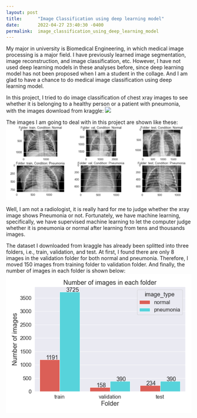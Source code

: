```yaml
---
layout: post
title:      "Image Classification using deep learning model"
date:       2022-04-27 23:40:30 -0400
permalink:  image_classification_using_deep_learning_model
---
```



My major in university is Biomedical Engineering, in which medical image processing is a major field. I have previously learned image segmentation, image reconstruction, and image classification, etc. However, I have not used deep learning models in these analyses before, since deep learning model has not been proposed when I am a student in the collage. And I am glad to have a chance to do medical image classification using deep learning model.

In this project, I tried to do image classification of chest xray images to see whether it is belonging to a healthy person or a patient with pneumonia, with the images download from kraggle:  ![](https://www.kaggle.com/datasets/paultimothymooney/chest-xray-pneumonia)


The images I am going to deal with in this project are shown like these:
![](https://raw.githubusercontent.com/eegshou/dsc_proj4/main/figures/xchestimage.png)

Well, I am not a radiologist, it is really hard for me to judge whether the xray image shows Pneumonia or not. Fortunately, we have machine learning, specifically, we have supervised machine learning to let the computer judge whether it is pneumonia or normal after learning from tens and thousands images.

The dataset I downloaded from kraggle has already been splitted into three folders, i.e., train, validation, and test. At first, I found there are only 8 images in the validation folder for both normal and pneumonia. Therefore, I moved 150 images from training folder to validation folder. And finally, the number of images in each folder is shown below:
![](https://raw.githubusercontent.com/eegshou/dsc_proj4/main/figures/numimagesfinal.png)




